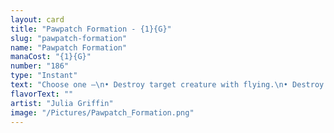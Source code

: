 ```yaml
---
layout: card
title: "Pawpatch Formation - {1}{G}"
slug: "pawpatch-formation"
name: "Pawpatch Formation"
manaCost: "{1}{G}"
number: "186"
type: "Instant"
text: "Choose one —\n• Destroy target creature with flying.\n• Destroy target enchantment.\n• Draw a card. Create a Food token. (It's an artifact with "{2}, {T}, Sacrifice this token: You gain 3 life.")"
flavorText: ""
artist: "Julia Griffin"
image: "/Pictures/Pawpatch_Formation.png"
---
```


